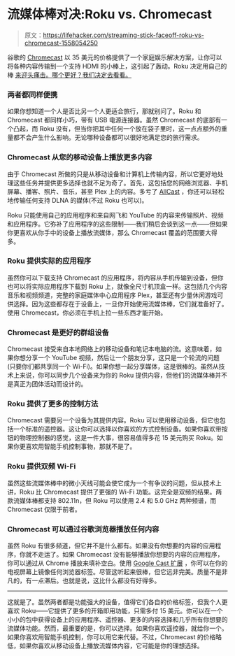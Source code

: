# 流媒体棒对决:Roku vs. Chromecast

> 原文：<https://lifehacker.com/streaming-stick-faceoff-roku-vs-chromecast-1558054250>

谷歌的 [Chromecast](http://www.amazon.com/Google-Chromecast-Streaming-Media-Player/dp/B00DR0PDNE?asc_campaign=InlineText&asc_refurl=https://lifehacker.com/streaming-stick-faceoff-roku-vs-chromecast-1558054250&asc_source=&tag=kinjalifehackerlink-20) 以 35 美元的价格提供了一个家庭娱乐解决方案，让你可以将各种内容传输到一个支持 HDMI 的小棒上，这引起了轰动。Roku 决定用自己的 棒 [来迎头痛击。哪个更好？我们决定去看看。](http://www.amazon.com/Roku-3500R-Streaming-Stick-HDMI/dp/B00INNP5VU?asc_campaign=InlineText&asc_refurl=https://lifehacker.com/streaming-stick-faceoff-roku-vs-chromecast-1558054250&asc_source=&tag=kinjalifehackerlink-20)



### 两者都同样便携

如果你想知道一个人是否比另一个人更适合旅行，那就别问了。Roku 和 Chromecast 都同样小巧，带有 USB 电源连接器。虽然 Chromecast 的底部有一个凸起，而 Roku 没有，但当你把其中任何一个放在袋子里时，这一点点额外的重量都不会产生什么影响。无论哪种设备都可以很好地满足您的旅行需求。

### Chromecast 从您的移动设备上播放更多内容

由于 Chromecast 所做的只是从移动设备和计算机上传输内容，所以它更好地处理这些任务并提供更多选择也就不足为奇了。首先，这包括您的网络浏览器、手机屏幕、播客、照片、音乐，甚至 Plex 上的内容。多亏了 [AllCast](http://lifehacker.com/allcast-adds-chromecast-support-streams-local-media-to-1515786497) ，你还可以轻松地传输任何支持 DLNA 的媒体(不过 Roku 也可以)。

Roku 只能使用自己的应用程序和来自网飞和 YouTube 的内容来传输照片、视频和应用程序。它弥补了应用程序的这些限制——我们稍后会谈到这一点——但如果你更喜欢从你手中的设备上播放流媒体，那么 Chromecast 覆盖的范围要大得多。

### Roku 提供实际的应用程序

虽然你可以下载支持 Chromecast 的应用程序，将内容从手机传输到设备，但你也可以将实际应用程序下载到 Roku 上，就像全尺寸机顶盒一样。这包括几个内容音乐和视频频道，完整的家庭媒体中心应用程序 Plex，甚至还有少量休闲游戏可供选择。因为这些都存在于设备上，一旦你开始使用流媒体棒，它们就准备好了。使用 Chromecast，你必须在手机上拉一些东西才能开始。

### Chromecast 是更好的群组设备

Chromecast 接受来自本地网络上的移动设备和笔记本电脑的流。这意味着，如果你想分享一个 YouTube 视频，然后让一个朋友分享，这只是一个轮流的问题(只要你们都共享同一个 Wi-Fi)。如果你想一起分享媒体，这是很棒的。虽然从技术上来说，你可以同步几个设备来为你的 Roku 提供内容，但他们的流媒体棒并不是真正为团体活动而设计的。

### Roku 提供了更多的控制方法

Chromecast 需要另一个设备为其提供内容。Roku 可以使用移动设备，但它也包括一个标准的遥控器。这让你可以选择以你喜欢的方式控制设备。如果你喜欢带按钮的物理控制器的感觉，这是一件大事，很容易值得多花 15 美元购买 Roku。如果你更喜欢用智能手机控制事物，那就不是了。

### Roku 提供双频 Wi-Fi

虽然这些流媒体棒中的微小天线可能会使它成为一个有争议的问题，但从技术上讲，Roku 比 Chromecast 提供了更强的 Wi-Fi 功能。这完全是双频的结果。两款流媒体棒都支持 802.11n，但 Roku 可以使用 2.4 和 5.0 GHz 两种频谱，而 Chromecast 仅限于前者。

### Chromecast 可以通过谷歌浏览器播放任何内容

虽然 Roku 有很多频道，但它并不是什么都有。如果没有你想要的内容的应用程序，你就不走运了。如果 Chromecast 没有能够播放你想要的内容的应用程序，你可以通过从 Chrome 播放来填补空白。使用 [Google Cast 扩展](https://chrome.google.com/webstore/detail/google-cast/boadgeojelhgndaghljhdicfkmllpafd?hl=en) ，你可以在你的电视屏幕上镜像任何浏览器标签。尽管这听起来很棒，但它远非完美。质量不是非凡的，有一点滞后。也就是说，这比什么都没有好得多。

* * *

这就是了。虽然两者都是功能强大的设备，值得它们各自的价格标签，但我个人更喜欢 Roku——它提供了更多的开箱即用功能，只需多付 15 美元。你可以在一个小小的包中获得设备上的应用程序、遥控器、更多的内容选择和几乎所有你想要的流媒体功能。然而，最重要的是，你可以选择。如果你喜欢遥控器，就给你一个。如果你喜欢用智能手机控制，你可以用它来代替。不过，Chromecast 的价格略低，如果你喜欢从移动设备上播放流媒体内容，它可能是你的理想选择。